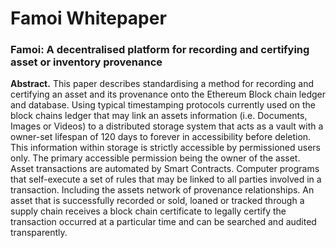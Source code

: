 # Famoi Whitepaper 



### Famoi: A decentralised platform for recording and certifying asset or inventory provenance



**Abstract.** This paper describes standardising a method for recording and certifying an asset and its provenance onto the Ethereum Block chain ledger and database. Using typical timestamping protocols currently used on the block chains ledger that may link an assets information  (i.e. Documents, Images or Videos)  to a distributed storage system that acts as a vault with a owner-set lifespan of 120 days to forever in accessibility before deletion. This information within storage is strictly accessible by permissioned users only. The primary accessible permission being the owner of the asset. Asset transactions are automated by Smart Contracts. Computer programs that self-execute a set of rules that may be linked to all parties involved in a transaction. Including the assets network of provenance relationships. An asset that is successfully recorded or sold, loaned or tracked through a supply chain receives a block chain certificate to legally certify the transaction occurred at a particular time and can be searched and audited transparently.

